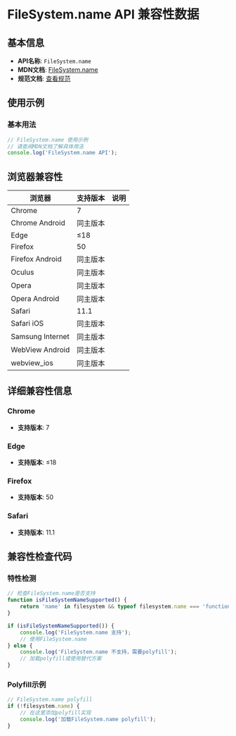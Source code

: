 # FileSystem.name API 兼容性数据

## 基本信息

- **API名称**: `FileSystem.name`
- **MDN文档**: [FileSystem.name](https://developer.mozilla.org/docs/Web/API/FileSystem/name)
- **规范文档**: [查看规范](https://wicg.github.io/entries-api/#dom-filesystem-name)

## 使用示例

### 基本用法

```javascript
// FileSystem.name 使用示例
// 请查阅MDN文档了解具体用法
console.log('FileSystem.name API');
```

## 浏览器兼容性

| 浏览器 | 支持版本 | 说明 |
|--------|----------|------|
| Chrome | 7 |  |
| Chrome Android | 同主版本 |  |
| Edge | ≤18 |  |
| Firefox | 50 |  |
| Firefox Android | 同主版本 |  |
| Oculus | 同主版本 |  |
| Opera | 同主版本 |  |
| Opera Android | 同主版本 |  |
| Safari | 11.1 |  |
| Safari iOS | 同主版本 |  |
| Samsung Internet | 同主版本 |  |
| WebView Android | 同主版本 |  |
| webview_ios | 同主版本 |  |

## 详细兼容性信息

### Chrome

- **支持版本**: 7

### Edge

- **支持版本**: ≤18

### Firefox

- **支持版本**: 50

### Safari

- **支持版本**: 11.1

## 兼容性检查代码

### 特性检测

```javascript
// 检查FileSystem.name是否支持
function isFileSystemNameSupported() {
    return 'name' in filesystem && typeof filesystem.name === 'function';
}

if (isFileSystemNameSupported()) {
    console.log('FileSystem.name 支持');
    // 使用FileSystem.name
} else {
    console.log('FileSystem.name 不支持，需要polyfill');
    // 加载polyfill或使用替代方案
}
```

### Polyfill示例

```javascript
// FileSystem.name polyfill
if (!filesystem.name) {
    // 在这里添加polyfill实现
    console.log('加载FileSystem.name polyfill');
}
```

